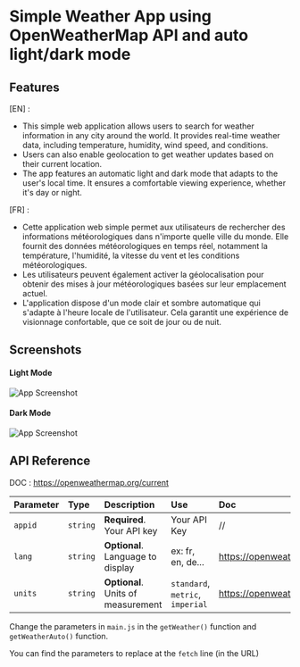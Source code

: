 
# Simple Weather App using OpenWeatherMap API and auto light/dark mode

## Features
[EN] :
- This simple web application allows users to search for weather information in any city around the world. It provides real-time weather data, including temperature, humidity, wind speed, and conditions.
- Users can also enable geolocation to get weather updates based on their current location.
- The app features an automatic light and dark mode that adapts to the user's local time. It ensures a comfortable viewing experience, whether it's day or night.

[FR] : 
- Cette application web simple permet aux utilisateurs de rechercher des informations météorologiques dans n'importe quelle ville du monde. Elle fournit des données météorologiques en temps réel, notamment la température, l'humidité, la vitesse du vent et les conditions météorologiques.
- Les utilisateurs peuvent également activer la géolocalisation pour obtenir des mises à jour météorologiques basées sur leur emplacement actuel.
- L'application dispose d'un mode clair et sombre automatique qui s'adapte à l'heure locale de l'utilisateur. Cela garantit une expérience de visionnage confortable, que ce soit de jour ou de nuit.

## Screenshots

#### Light Mode
![App Screenshot](https://i.imgur.com/YuWvV17.png)
#### Dark Mode
![App Screenshot](https://i.imgur.com/wI9vDeu.png)


## API Reference

DOC : https://openweathermap.org/current



| Parameter | Type     | Description                |Use|Doc|
| :-------- | :------- | :------------------------- | :---------- | :---------- |
| `appid` | `string` | **Required**. Your API key | Your API Key | //|
| `lang` | `string` | **Optional**. Language to display | ex: fr, en, de...| https://openweathermap.org/current#multi |
| `units` | `string` | **Optional**. Units of measurement | `standard`, `metric`, `imperial` | https://openweathermap.org/current#data|


Change the parameters in `main.js` in the `getWeather()` function and `getWeatherAuto()` function.

You can find the parameters to replace at the `fetch` line (in the URL)

